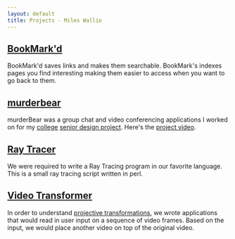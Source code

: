 ```yaml
---
layout: default
title: Projects - Miles Wallio
---
```


## [BookMark'd](https://github.com/kmwallio/BookMarkd)

BookMark'd saves links and makes them searchable.  BookMark's indexes pages you find interesting making them easier to access when you want to go back to them.

## [murderbear](murderbear.html)

murderBear was a group chat and video conferencing applications I worked on for my <a href="http://cs.fit.edu">college</a> <a href="http://cs.fit.edu/~pkc/classes/seniorProjects/">senior design project</a>.  Here's the [project video](http://www.youtube.com/watch?v=kL0jYar8UGg).

## [Ray Tracer](raytracer.html)

We were required to write a Ray Tracing program in our favorite language.  This is a small ray tracing script written in perl.

## [Video Transformer](videotransformer.html)

In order to understand [projective transformations](http://en.wikipedia.org/wiki/Projective_transformation), we wrote applications that would read in user input on a sequence of video frames.  Based on the input, we would place another video on top of the original video.